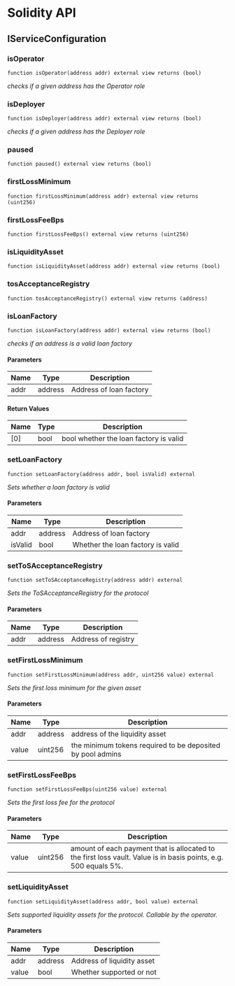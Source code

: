 # Solidity API

## IServiceConfiguration

### isOperator

```solidity
function isOperator(address addr) external view returns (bool)
```

_checks if a given address has the Operator role_

### isDeployer

```solidity
function isDeployer(address addr) external view returns (bool)
```

_checks if a given address has the Deployer role_

### paused

```solidity
function paused() external view returns (bool)
```

### firstLossMinimum

```solidity
function firstLossMinimum(address addr) external view returns (uint256)
```

### firstLossFeeBps

```solidity
function firstLossFeeBps() external view returns (uint256)
```

### isLiquidityAsset

```solidity
function isLiquidityAsset(address addr) external view returns (bool)
```

### tosAcceptanceRegistry

```solidity
function tosAcceptanceRegistry() external view returns (address)
```

### isLoanFactory

```solidity
function isLoanFactory(address addr) external view returns (bool)
```

_checks if an address is a valid loan factory_

#### Parameters

| Name | Type | Description |
| ---- | ---- | ----------- |
| addr | address | Address of loan factory |

#### Return Values

| Name | Type | Description |
| ---- | ---- | ----------- |
| [0] | bool | bool whether the loan factory is valid |

### setLoanFactory

```solidity
function setLoanFactory(address addr, bool isValid) external
```

_Sets whether a loan factory is valid_

#### Parameters

| Name | Type | Description |
| ---- | ---- | ----------- |
| addr | address | Address of loan factory |
| isValid | bool | Whether the loan factory is valid |

### setToSAcceptanceRegistry

```solidity
function setToSAcceptanceRegistry(address addr) external
```

_Sets the ToSAcceptanceRegistry for the protocol_

#### Parameters

| Name | Type | Description |
| ---- | ---- | ----------- |
| addr | address | Address of registry |

### setFirstLossMinimum

```solidity
function setFirstLossMinimum(address addr, uint256 value) external
```

_Sets the first loss minimum for the given asset_

#### Parameters

| Name | Type | Description |
| ---- | ---- | ----------- |
| addr | address | address of the liquidity asset |
| value | uint256 | the minimum tokens required to be deposited by pool admins |

### setFirstLossFeeBps

```solidity
function setFirstLossFeeBps(uint256 value) external
```

_Sets the first loss fee for the protocol_

#### Parameters

| Name | Type | Description |
| ---- | ---- | ----------- |
| value | uint256 | amount of each payment that is allocated to the first loss vault. Value is in basis points, e.g. 500 equals 5%. |

### setLiquidityAsset

```solidity
function setLiquidityAsset(address addr, bool value) external
```

_Sets supported liquidity assets for the protocol. Callable by the operator._

#### Parameters

| Name | Type | Description |
| ---- | ---- | ----------- |
| addr | address | Address of liquidity asset |
| value | bool | Whether supported or not |


